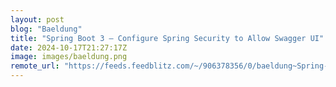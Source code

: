 ```yaml
---
layout: post
blog: "Baeldung"
title: "Spring Boot 3 – Configure Spring Security to Allow Swagger UI"
date: 2024-10-17T21:27:17Z
image: images/baeldung.png
remote_url: "https://feeds.feedblitz.com/~/906378356/0/baeldung~Spring-Boot-Configure-Spring-Security-to-Allow-Swagger-UI"
---
```


